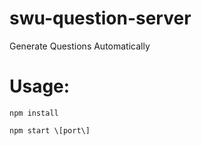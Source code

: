 # swu-question-server
Generate Questions Automatically

# Usage:

`npm install`

`npm start \[port\]`

